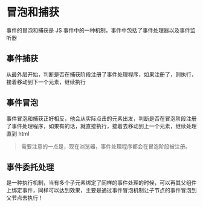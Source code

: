 # 冒泡和捕获

事件的冒泡和捕获是 JS 事件中的一种机制，事件中包括了事件处理器以及事件监听器

## 事件捕获

从最外层开始，判断是否在捕获阶段注册了事件处理程序，如果注册了，则执行，接着移动到下一个元素，继续执行

## 事件冒泡

事件冒泡和捕获正好相反，他会从实际点击的元素出发，判断是否在冒泡阶段注册了事件处理程序，如果有的话，就直接执行，接着去移动到上一个元素，继续处理直到 html

> 需要注意的一点是，现在浏览器，事件处理程序都会在冒泡阶段被注册。

## 事件委托处理

是一种执行机制，当有多个子元素绑定了同样的事件处理的时候，可以再其父组件上绑定事件，同样可以达到效果，主要是通过事件冒泡机制让子节点的事件冒泡到父节点去执行！

